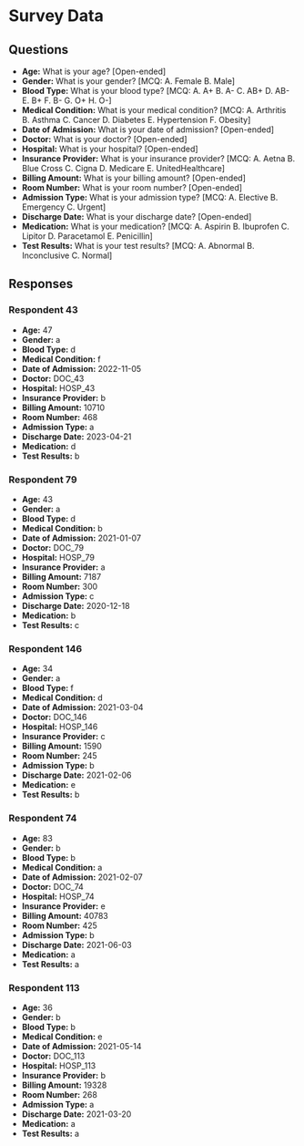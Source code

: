 # Survey Data

## Questions

- **Age:** What is your age? [Open-ended]
- **Gender:** What is your gender? [MCQ: A. Female B. Male]
- **Blood Type:** What is your blood type? [MCQ: A. A+ B. A- C. AB+ D. AB- E. B+ F. B- G. O+ H. O-]
- **Medical Condition:** What is your medical condition? [MCQ: A. Arthritis B. Asthma C. Cancer D. Diabetes E. Hypertension F. Obesity]
- **Date of Admission:** What is your date of admission? [Open-ended]
- **Doctor:** What is your doctor? [Open-ended]
- **Hospital:** What is your hospital? [Open-ended]
- **Insurance Provider:** What is your insurance provider? [MCQ: A. Aetna B. Blue Cross C. Cigna D. Medicare E. UnitedHealthcare]
- **Billing Amount:** What is your billing amount? [Open-ended]
- **Room Number:** What is your room number? [Open-ended]
- **Admission Type:** What is your admission type? [MCQ: A. Elective B. Emergency C. Urgent]
- **Discharge Date:** What is your discharge date? [Open-ended]
- **Medication:** What is your medication? [MCQ: A. Aspirin B. Ibuprofen C. Lipitor D. Paracetamol E. Penicillin]
- **Test Results:** What is your test results? [MCQ: A. Abnormal B. Inconclusive C. Normal]

## Responses

### Respondent 43

- **Age:** 47
- **Gender:** a
- **Blood Type:** d
- **Medical Condition:** f
- **Date of Admission:** 2022-11-05
- **Doctor:** DOC_43
- **Hospital:** HOSP_43
- **Insurance Provider:** b
- **Billing Amount:** 10710
- **Room Number:** 468
- **Admission Type:** a
- **Discharge Date:** 2023-04-21
- **Medication:** d
- **Test Results:** b

### Respondent 79

- **Age:** 43
- **Gender:** a
- **Blood Type:** d
- **Medical Condition:** b
- **Date of Admission:** 2021-01-07
- **Doctor:** DOC_79
- **Hospital:** HOSP_79
- **Insurance Provider:** a
- **Billing Amount:** 7187
- **Room Number:** 300
- **Admission Type:** c
- **Discharge Date:** 2020-12-18
- **Medication:** b
- **Test Results:** c

### Respondent 146

- **Age:** 34
- **Gender:** a
- **Blood Type:** f
- **Medical Condition:** d
- **Date of Admission:** 2021-03-04
- **Doctor:** DOC_146
- **Hospital:** HOSP_146
- **Insurance Provider:** c
- **Billing Amount:** 1590
- **Room Number:** 245
- **Admission Type:** b
- **Discharge Date:** 2021-02-06
- **Medication:** e
- **Test Results:** b

### Respondent 74

- **Age:** 83
- **Gender:** b
- **Blood Type:** b
- **Medical Condition:** a
- **Date of Admission:** 2021-02-07
- **Doctor:** DOC_74
- **Hospital:** HOSP_74
- **Insurance Provider:** e
- **Billing Amount:** 40783
- **Room Number:** 425
- **Admission Type:** b
- **Discharge Date:** 2021-06-03
- **Medication:** a
- **Test Results:** a

### Respondent 113

- **Age:** 36
- **Gender:** b
- **Blood Type:** b
- **Medical Condition:** e
- **Date of Admission:** 2021-05-14
- **Doctor:** DOC_113
- **Hospital:** HOSP_113
- **Insurance Provider:** b
- **Billing Amount:** 19328
- **Room Number:** 268
- **Admission Type:** a
- **Discharge Date:** 2021-03-20
- **Medication:** a
- **Test Results:** a

